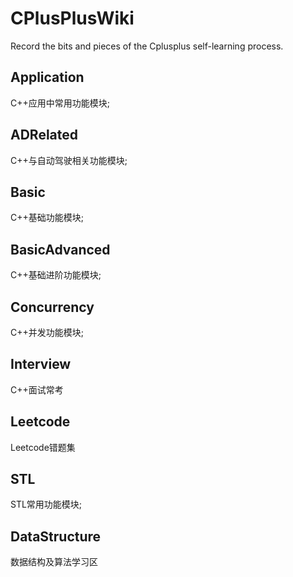# CPlusPlusWiki
Record the bits and pieces of the Cplusplus self-learning process.  

## Application 
C++应用中常用功能模块; 

## ADRelated 
C++与自动驾驶相关功能模块; 

## Basic 
C++基础功能模块; 

## BasicAdvanced 
C++基础进阶功能模块;  

## Concurrency 
C++并发功能模块; 

## Interview 
C++面试常考 

## Leetcode 
Leetcode错题集 

## STL 
STL常用功能模块;

## DataStructure 
数据结构及算法学习区 
